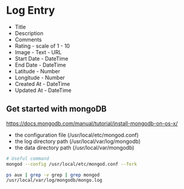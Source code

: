 # Log Entry

* Title
* Description
* Comments
* Rating - scale of 1 - 10
* Image - Text - URL
* Start Date - DateTime
* End Date - DateTime
* Latitude - Number
* Longitude - Number
* Created At - DateTime
* Updated At - DateTime

## Get started with mongoDB

<https://docs.mongodb.com/manual/tutorial/install-mongodb-on-os-x/>

* the configuration file (/usr/local/etc/mongod.conf)
* the log directory path (/usr/local/var/log/mongodb)
* the data directory path (/usr/local/var/mongodb)

```bash
# Useful command
mongod --config /usr/local/etc/mongod.conf --fork

ps aux | grep -v grep | grep mongod
/usr/local/var/log/mongodb/mongo.log

```
